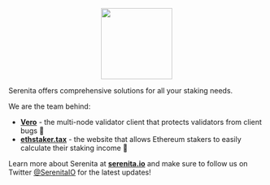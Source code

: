 <p align="center">
<img src="https://serenita.io/logo.png" style="height: 10em"/>
</p>

Serenita offers comprehensive solutions for all your staking needs.

We are the team behind:

- **[Vero](https://github.com/serenita-org/vero)** - the multi-node validator client that protects validators from client bugs 🐛
- **[ethstaker.tax](https://ethstaker.tax)** - the website that allows Ethereum stakers to easily calculate their staking income 💸

Learn more about Serenita at **[serenita.io](https://serenita.io)** and make sure to follow us on Twitter [@SerenitaIO](https://twitter.com/SerenitaIO) for the latest updates!
